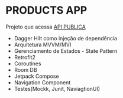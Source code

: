 # PRODUCTS APP
Projeto que acessa [API PUBLICA](https://makeup-api.herokuapp.com/api/v1/products.json)

-  Dagger Hilt como injeção de dependência
-  Arquitetura MVVM/MVI
-  Gerenciamento de Estados - State Pattern
-  Retrofit2
-  Coroutines
-  Room DB
-  Jetpack Compose
-  Navigation Component
-  Testes(Mockk, Junit, NaviagtionUI)
